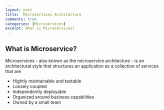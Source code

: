 ```yaml
---
layout: post
title:  Microservices Architecture
comments: true
categories: [Microservices]
excerpt: What is Microservices?
---
```


## What is Microservice?

Microservices - also known as the microservice architecture - is an architectural style that structures an application as a collection of services that are 
- Hightly maintainable and testable
- Loosely coupled
- Independently deployable
- Organized around business capabilities
- Owned by a small team